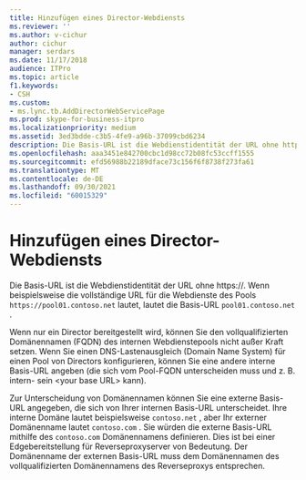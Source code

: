 ```yaml
---
title: Hinzufügen eines Director-Webdiensts
ms.reviewer: ''
ms.author: v-cichur
author: cichur
manager: serdars
ms.date: 11/17/2018
audience: ITPro
ms.topic: article
f1.keywords:
- CSH
ms.custom:
- ms.lync.tb.AddDirectorWebServicePage
ms.prod: skype-for-business-itpro
ms.localizationpriority: medium
ms.assetid: 3ed3bdde-c3b5-4fe9-a96b-37099cbd6234
description: Die Basis-URL ist die Webdienstidentität der URL ohne https://. Wenn beispielsweise die vollständige URL für die Webdienste des Pools `https://pool01.contoso.net` lautet, lautet die Basis-URL `pool01.contoso.net` .
ms.openlocfilehash: aaa3451e842700cbc1d98cc72b08fc53ccff1555
ms.sourcegitcommit: efd56988b22189dface73c156f6f8738f273fa61
ms.translationtype: MT
ms.contentlocale: de-DE
ms.lasthandoff: 09/30/2021
ms.locfileid: "60015329"
---
```

# <a name="add-director-web-service"></a>Hinzufügen eines Director-Webdiensts
 
Die Basis-URL ist die Webdienstidentität der URL ohne https://. Wenn beispielsweise die vollständige URL für die Webdienste des Pools `https://pool01.contoso.net` lautet, lautet die Basis-URL `pool01.contoso.net` .
  
Wenn nur ein Director bereitgestellt wird, können Sie den vollqualifizierten Domänennamen (FQDN) des internen Webdienstepools nicht außer Kraft setzen. Wenn Sie einen DNS-Lastenausgleich (Domain Name System) für einen Pool von Directors konfigurieren, können Sie eine andere interne Basis-URL angeben (die sich vom Pool-FQDN unterscheiden muss und z. B. intern- sein \<your base URL\> kann).
  
Zur Unterscheidung von Domänennamen können Sie eine externe Basis-URL angegeben, die sich von Ihrer internen Basis-URL unterscheidet. Ihre interne Domäne lautet beispielsweise `contoso.net` , aber Ihr externer Domänenname lautet `contoso.com` . Sie würden die externe Basis-URL mithilfe des `contoso.com` Domänennamens definieren. Dies ist bei einer Edgebereitstellung für Reverseproxyserver von Bedeutung. Der Domänenname der externen Basis-URL muss dem Domänennamen des vollqualifizierten Domänennamens des Reverseproxys entsprechen. 
  

